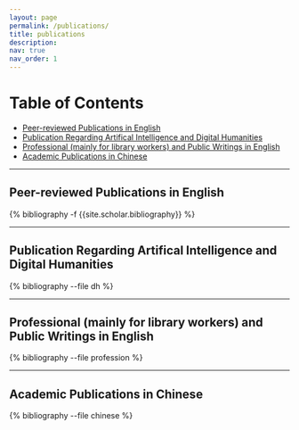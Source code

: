 ```yaml
---
layout: page
permalink: /publications/
title: publications
description: 
nav: true
nav_order: 1
---
```





# Table of Contents
- [Peer-reviewed Publications in English](#peer-reviewed-publications-in-english)
- [Publication Regarding Artifical Intelligence and Digital Humanities](#publication-regarding-artifical-intelligence-and-digital-humanities)
- [Professional (mainly for library workers) and Public Writings in English](#professional-mainly-for-library-workers-and-public-writings-in-english)
- [Academic Publications in Chinese](#academic-publications-in-chinese)





---
## **Peer-reviewed Publications in English**
<!-- _pages/publications.md -->
<div class="publications">

{% bibliography -f {{site.scholar.bibliography}} %}

</div>


---
## **Publication Regarding Artifical Intelligence and Digital Humanities**
<!-- _pages/publications.md -->
<div class="publications_dh">

{% bibliography --file dh %}

</div>

---


## **Professional (mainly for library workers) and Public Writings in English**
<!-- _pages/publications.md -->
<div class="publications_profession">

{% bibliography --file profession %}

</div>

---

## **Academic Publications in Chinese**
<!-- _pages/publications.md -->
<div class="publications_chinese">

{% bibliography --file chinese %}

</div>